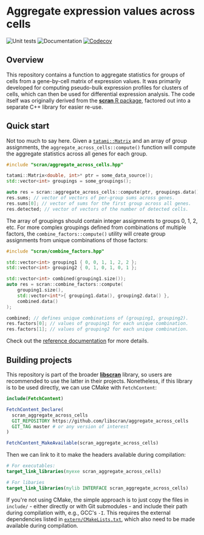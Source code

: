 # Aggregate expression values across cells

![Unit tests](https://github.com/libscran/aggregate_across_cells/actions/workflows/run-tests.yaml/badge.svg)
![Documentation](https://github.com/libscran/aggregate_across_cells/actions/workflows/doxygenate.yaml/badge.svg)
[![Codecov](https://codecov.io/gh/libscran/aggregate_across_cells/graph/badge.svg?token=JWV0I4WJX2)](https://codecov.io/gh/libscran/aggregate_across_cells)

## Overview

This repository contains a function to aggregate statistics for groups of cells from a gene-by-cell matrix of expression values.
It was primarily developed for computing pseudo-bulk expression profiles for clusters of cells,
which can then be used for differential expression analysis.
The code itself was originally derived from the [**scran** R package](https://bioconductor.org/packages/scran),
factored out into a separate C++ library for easier re-use.

## Quick start

Not too much to say here.
Given a [`tatami::Matrix`](https://github.com/tatami-inc/tatami) and an array of group assignments,
the `aggregate_across_cells::compute()` function will compute the aggregate statistics across all genes for each group.

```cpp
#include "scran/aggregate_across_cells.hpp"

tatami::Matrix<double, int>* ptr = some_data_source();
std::vector<int> groupings = some_groupings();

auto res = scran::aggregate_across_cells::compute(ptr, groupings.data());
res.sums; // vector of vectors of per-group sums across genes.
res.sums[0]; // vector of sums for the first group across all genes.
res.detected; // vector of vectors of the number of detected cells. 
```

The array of groupings should contain integer assignments to groups 0, 1, 2, etc.
For more complex groupings defined from combinations of multiple factors, 
the `combine_factors::compute()` utility will create group assignments from unique combinations of those factors:

```cpp
#include "scran/combine_factors.hpp"

std::vector<int> grouping1 { 0, 0, 1, 1, 2, 2 };
std::vector<int> grouping2 { 0, 1, 0, 1, 0, 1 };

std::vector<int> combined(grouping1.size()); 
auto res = scran::combine_factors::compute(
    grouping1.size(), 
    std::vector<int*>{ grouping1.data(), grouping2.data() },
    combined.data()
);

combined; // defines unique combinations of (grouping1, grouping2).
res.factors[0]; // values of grouping1 for each unique combination.
res.factors[1]; // values of grouping2 for each unique combination.
```

Check out the [reference documentation](https://libscran.github.io/aggregate_across_cells) for more details.

## Building projects

This repository is part of the broader [**libscran**](https://github.com/libscran/libscran) library,
so users are recommended to use the latter in their projects.
Nonetheless, if this library is to be used directly, we can use CMake with `FetchContent`:

```cmake
include(FetchContent)

FetchContent_Declare(
  scran_aggregate_across_cells 
  GIT_REPOSITORY https://github.com/libscran/aggregate_across_cells
  GIT_TAG master # or any version of interest
)

FetchContent_MakeAvailable(scran_aggregate_across_cells)
```

Then we can link to it to make the headers available during compilation:

```cmake
# For executables:
target_link_libraries(myexe scran_aggregate_across_cells)

# For libaries
target_link_libraries(mylib INTERFACE scran_aggregate_across_cells)
```

If you're not using CMake, the simple approach is to just copy the files in `include/` - either directly or with Git submodules - and include their path during compilation with, e.g., GCC's `-I`.
This requires the external dependencies listed in [`extern/CMakeLists.txt`](extern/CMakeLists.txt), which also need to be made available during compilation.
